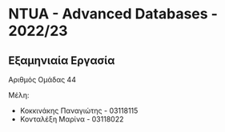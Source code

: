 # NTUA - Advanced Databases - 2022/23
## Εξαμηνιαία Εργασία

Αριθμός Ομάδας 44

Μέλη:
- Κοκκινάκης Παναγιώτης - 03118115
- Κονταλέξη Μαρίνα - 03118022


